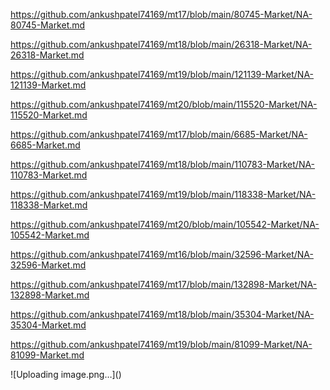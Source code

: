 <p><a href="https://github.com/ankushpatel74169/mt17/blob/main/80745-Market/NA-80745-Market.md">https://github.com/ankushpatel74169/mt17/blob/main/80745-Market/NA-80745-Market.md</a></p><p><a href="https://github.com/ankushpatel74169/mt18/blob/main/26318-Market/NA-26318-Market.md">https://github.com/ankushpatel74169/mt18/blob/main/26318-Market/NA-26318-Market.md</a></p><p><a href="https://github.com/ankushpatel74169/mt19/blob/main/121139-Market/NA-121139-Market.md">https://github.com/ankushpatel74169/mt19/blob/main/121139-Market/NA-121139-Market.md</a></p><p><a href="https://github.com/ankushpatel74169/mt20/blob/main/115520-Market/NA-115520-Market.md">https://github.com/ankushpatel74169/mt20/blob/main/115520-Market/NA-115520-Market.md</a></p><p><a href="https://github.com/ankushpatel74169/mt17/blob/main/6685-Market/NA-6685-Market.md">https://github.com/ankushpatel74169/mt17/blob/main/6685-Market/NA-6685-Market.md</a></p><p><a href="https://github.com/ankushpatel74169/mt18/blob/main/110783-Market/NA-110783-Market.md">https://github.com/ankushpatel74169/mt18/blob/main/110783-Market/NA-110783-Market.md</a></p><p><a href="https://github.com/ankushpatel74169/mt19/blob/main/118338-Market/NA-118338-Market.md">https://github.com/ankushpatel74169/mt19/blob/main/118338-Market/NA-118338-Market.md</a></p><p><a href="https://github.com/ankushpatel74169/mt20/blob/main/105542-Market/NA-105542-Market.md">https://github.com/ankushpatel74169/mt20/blob/main/105542-Market/NA-105542-Market.md</a></p><p><a href="https://github.com/ankushpatel74169/mt16/blob/main/32596-Market/NA-32596-Market.md">https://github.com/ankushpatel74169/mt16/blob/main/32596-Market/NA-32596-Market.md</a></p><p><a href="https://github.com/ankushpatel74169/mt17/blob/main/132898-Market/NA-132898-Market.md">https://github.com/ankushpatel74169/mt17/blob/main/132898-Market/NA-132898-Market.md</a></p><p><a href="https://github.com/ankushpatel74169/mt18/blob/main/35304-Market/NA-35304-Market.md">https://github.com/ankushpatel74169/mt18/blob/main/35304-Market/NA-35304-Market.md</a></p><p><a href="https://github.com/ankushpatel74169/mt19/blob/main/81099-Market/NA-81099-Market.md">https://github.com/ankushpatel74169/mt19/blob/main/81099-Market/NA-81099-Market.md</a></p>
![Uploading image.png…]()
